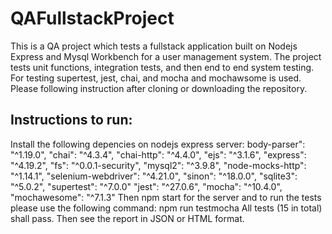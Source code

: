 # QAFullstackProject

This is a QA project which tests a fullstack application built on Nodejs Express and Mysql Workbench for a user management system. The project tests unit functions, integration tests, and then end to end system testing. For testing supertest, jest, chai, and mocha and mochawsome is used. Please following instruction after cloning or downloading the repository.
## Instructions to run:
Install the following depencies on nodejs express server:
body-parser": "^1.19.0",
    "chai": "^4.3.4",
    "chai-http": "^4.4.0",
    "ejs": "^3.1.6",
    "express": "^4.19.2",
    "fs": "^0.0.1-security",
    "mysql2": "^3.9.8",
    "node-mocks-http": "^1.14.1",
    "selenium-webdriver": "^4.21.0",
    "sinon": "^18.0.0",
    "sqlite3": "^5.0.2",
    "supertest": "^7.0.0"
    "jest": "^27.0.6",
    "mocha": "^10.4.0",
    "mochawesome": "^7.1.3"
Then npm start for the server and to run the tests please use the following command:
npm run testmocha
All tests (15 in total) shall pass. Then see the report in JSON or HTML format.